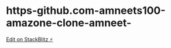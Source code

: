 # https-github.com-amneets100-amazone-clone-amneet-

[Edit on StackBlitz ⚡️](https://stackblitz.com/edit/js-9vdgyf)